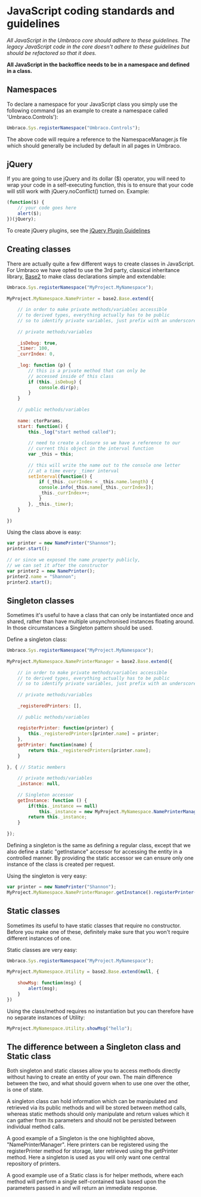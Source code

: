 # JavaScript coding standards and guidelines

_All JavaScript in the Umbraco core should adhere to these guidelines. The legacy JavaScript code in the core doesn't adhere to these guidelines but should be refactored so that it does._

**All JavaScript in the backoffice needs to be in a namespace and defined in a class.**

## Namespaces
To declare a namespace for your JavaScript class you simply use the following command (as an example to create a namespace called 'Umbraco.Controls'):

```javascript
Umbraco.Sys.registerNamespace("Umbraco.Controls");
```

The above code will require a reference to the NamespaceManager.js file which should generally be included by default in all pages in Umbraco.

## jQuery
If you are going to use jQuery and its dollar ($) operator, you will need to wrap your code in a self-executing function, this is to ensure that your code will still work with jQuery.noConflict() turned on. Example:

```javascript
(function($) {
	// your code goes here
	alert($);
})(jQuery);
```

To create jQuery plugins, see the [jQuery Plugin Guidelines](jquery-guidelines.md)

## Creating classes

There are actually quite a few different ways to create classes in JavaScript. For Umbraco we have opted to use the 3rd party, classical inheritance library, [Base2](https://code.google.com/archive/p/base2/) to make class declarations simple and extendable:

```javascript
Umbraco.Sys.registerNamespace("MyProject.MyNamespace");
	
MyProject.MyNamespace.NamePrinter = base2.Base.extend({
	
	// in order to make private methods/variables accessible
	// to derived types, everything actually has to be public
	// so to identify private variables, just prefix with an underscore
	
	// private methods/variables
	
	_isDebug: true,
	_timer: 100,
	_currIndex: 0,
	
	_log: function (p) {
		// this is a private method that can only be  
		// accessed inside of this class
		if (this._isDebug) {
			console.dir(p);
		}
	}
	
	// public methods/variables
	
	name: ctorParams,
	start: function() {
		this._log("start method called");
	
		// need to create a closure so we have a reference to our
		// current this object in the interval function
		var _this = this;
	
		// this will write the name out to the console one letter
		// at a time every _timer interval
		setInterval(function() {           
			if (_this._currIndex < _this.name.length) {
			console.info(_this.name[_this._currIndex]);
			_this._currIndex++;
			}
		}, _this._timer);
	}
	
})
```

Using the class above is easy:

```javascript
var printer = new NamePrinter("Shannon");
printer.start();
	
// or since we exposed the name property publicly, 
// we can set it after the constructor
var printer2 = new NamePrinter();
printer2.name = "Shannon";
printer2.start();
```

## Singleton classes

Sometimes it's useful to have a class that can only be instantiated once and shared, rather than have multiple unsynchronised instances floating around. In those circumstances a Singleton pattern should be used.

Define a singleton class:

```javascript
Umbraco.Sys.registerNamespace("MyProject.MyNamespace");
	
MyProject.MyNamespace.NamePrinterManager = base2.Base.extend({
	
	// in order to make private methods/variables accessible
	// to derived types, everything actually has to be public
	// so to identify private variables, just prefix with an underscore
	
	// private methods/variables
	
	_registeredPrinters: [],
	
	// public methods/variables
	
	registerPrinter: function(printer) {
		this._registeredPrinters[printer.name] = printer;
	},
	getPrinter: function(name) {
		return this._registeredPrinters[printer.name];
	}
	
}, { // Static members
	
	// private methods/variables
	_instance: null,
			
	// Singleton accessor
	getInstance: function () {
		if(this._instance == null)
			this._instance = new MyProject.MyNamespace.NamePrinterManager();
		return this._instance;
	}
	
});
```

Defining a singleton is the same as defining a regular class, except that we also define a static "getInstance" accessor for accessing the entity in a controlled manner. By providing the static accessor we can ensure only one instance of the class is created per request.

Using the singleton is very easy:

```javascript
var printer = new NamePrinter("Shannon");
MyProject.MyNamespace.NamePrinterManager.getInstance().registerPrinter(printer);
```

## Static classes

Sometimes its useful to have static classes that require no constructor. Before you make one of these, definitely make sure that you won't require different instances of one.

Static classes are very easy:

```javascript	
Umbraco.Sys.registerNamespace("MyProject.MyNamespace");
	
MyProject.MyNamespace.Utility = base2.Base.extend(null, {
	
	showMsg: function(msg) {
		alert(msg);
	}	 
})
```

Using the class/method requires no instantiation but you can therefore have no separate instances of Utility:

```javascript
MyProject.MyNamespace.Utility.showMsg("hello");
```

## The difference between a Singleton class and Static class

Both singleton and static classes allow you to access methods directly without having to create an entity of your own. The main difference between the two, and what should govern when to use one over the other, is one of state.

A singleton class can hold information which can be manipulated and retrieved via its public methods and will be stored between method calls, whereas static methods should only manipulate and return values which it can gather from its parameters and should not be persisted between individual method calls.

A good example of a Singleton is the one highlighted above, "NamePrinterManager". Here printers can be registered using the registerPrinter method for storage, later retrieved using the getPrinter method. Here a singleton is used as you will only want one central repository of printers.

A good example use of a Static class is for helper methods, where each method will perform a single self-contained task based upon the parameters passed in and will return an immediate response.
